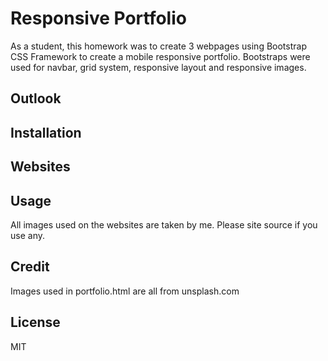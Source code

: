 # Responsive Portfolio
As a student, this homework was to create 3 webpages using Bootstrap CSS Framework to create a mobile responsive portfolio. Bootstraps were used for navbar, grid system, responsive layout and responsive images.

## Outlook

## Installation

## Websites

## Usage
All images used on the websites are taken by me. Please site source if you use any.

## Credit
Images used in portfolio.html are all from unsplash.com

## License
MIT




